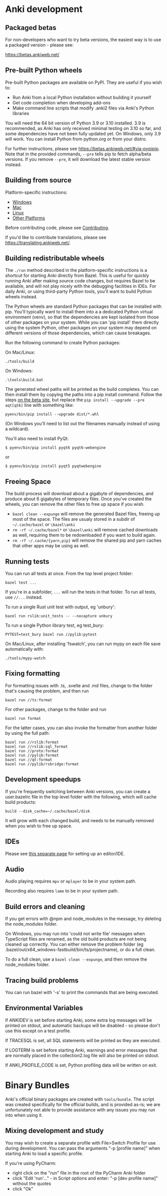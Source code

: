 # Anki development

## Packaged betas

For non-developers who want to try beta versions, the easiest way is to use a
packaged version - please see:

https://betas.ankiweb.net/

## Pre-built Python wheels

Pre-built Python packages are available on PyPI. They are useful if you wish to:

-   Run Anki from a local Python installation without building it yourself
-   Get code completion when developing add-ons
-   Make command line scripts that modify .anki2 files via Anki's Python libraries

You will need the 64 bit version of Python 3.9 or 3.10 installed. 3.9 is recommended,
as Anki has only received minimal testing on 3.10 so far, and some dependencies have not
been fully updated yet. On Windows, only 3.9 will work. You can install Python from
python.org or from your distro.

For further instructions, please see https://betas.ankiweb.net/#via-pypipip. Note that
in the provided commands, `--pre` tells pip to fetch alpha/beta versions. If you remove
`--pre`, it will download the latest stable version instead.

## Building from source

Platform-specific instructions:

-   [Windows](./windows.md)
-   [Mac](./mac.md)
-   [Linux](./linux.md)
-   [Other Platforms](./new-platform.md)

Before contributing code, please see [Contributing](./contributing.md).

If you'd like to contribute translations, please see <https://translating.ankiweb.net/>.

## Building redistributable wheels

The `./run` method described in the platform-specific instructions is a shortcut
for starting Anki directly from Bazel. This is useful for quickly running Anki
after making source code changes, but requires Bazel to be available, and will
not play nicely with the debugging facilities in IDEs. For daily Anki, or using
third-party Python tools, you'll want to build Python wheels instead.

The Python wheels are standard Python packages that can be installed with pip.
You'll typically want to install them into a a dedicated Python virtual environment (venv),
so that the dependencies are kept isolated from those of other packages on your system.
While you can 'pip install' them directly using the system Python, other packages on your
system may depend on different versions of those dependencies, which can cause breakages.

Run the following command to create Python packages:

On Mac/Linux:

```
./tools/build
```

On Windows:

```
.\tools\build.bat
```

The generated wheel paths will be printed as the build completes.
You can then install them by copying the paths into a pip install command.
Follow the steps [on the beta site](https://betas.ankiweb.net/#via-pypipip), but replace the
`pip install --upgrade --pre aqt[qt6]` line with something like:

```
pyenv/bin/pip install --upgrade dist/*.whl
```

(On Windows you'll need to list out the filenames manually instead of using a wildcard).

You'll also need to install PyQt:

```
$ pyenv/bin/pip install pyqt6 pyqt6-webengine
```

or

```
$ pyenv/bin/pip install pyqt5 pyqtwebengine
```

## Freeing Space

The build process will download about a gigabyte of dependencies, and produce
about 6 gigabytes of temporary files. Once you've created the wheels, you can
remove the other files to free up space if you wish.

-   `bazel clean --expunge` will remove the generated Bazel files, freeing up
    most of the space. The files are usualy stored in a subdir of
    `~/.cache/bazel` or `\bazel\anki`
-   `rm -rf ~/.cache/bazel*` or `\bazel\anki` will remove cached downloads as
    well, requiring them to be redownloaded if you want to build again.
-   `rm -rf ~/.cache/{yarn,pip}` will remove the shared pip and yarn caches that
    other apps may be using as well.

## Running tests

You can run all tests at once. From the top level project folder:

```
bazel test ...
```

If you're in a subfolder, `...` will run the tests in that folder.
To run all tests, use `//...` instead.

To run a single Rust unit test with output, eg 'unbury':

```
bazel run rslib:unit_tests -- --nocapture unbury
```

To run a single Python library test, eg test_bury:

```
PYTEST=test_bury bazel run //pylib:pytest
```

On Mac/Linux, after installing 'fswatch', you can run mypy on
each file save automatically with:

```
./tools/mypy-watch
```

## Fixing formatting

For formatting issues with .ts, .svelte and .md files, change to the folder
that's causing the problem, and then run

```
bazel run //ts:format
```

For other packages, change to the folder and run

```
bazel run format
```

For the latter cases, you can also invoke the formatter from another folder by using
the full path:

```
bazel run //rslib:format
bazel run //rslib:sql_format
bazel run //proto:format
bazel run //pylib:format
bazel run //qt:format
bazel run //pylib/rsbridge:format
```

## Development speedups

If you're frequently switching between Anki versions, you can create
a user.bazelrc file in the top level folder with the following, which will
cache build products:

```
build --disk_cache=~/.cache/bazel/disk
```

It will grow with each changed build, and needs to be manually removed
when you wish to free up space.

## IDEs

Please see [this separate page](./editing.md) for setting up an editor/IDE.

## Audio

Audio playing requires `mpv` or `mplayer` to be in your system path.

Recording also requires `lame` to be in your system path.

## Build errors and cleaning

If you get errors with @npm and node_modules in the message, try deleting the
node_modules folder.

On Windows, you may run into 'could not write file' messages when TypeScript
files are renamed, as the old build products are not being cleaned up correctly.
You can either remove the problem folder (eg
.bazel/out/x64_windows-fastbuild/bin/ts/projectname), or do a full clean.

To do a full clean, use a `bazel clean --expunge`, and then remove the node_modules
folder.

## Tracing build problems

You can run bazel with '-s' to print the commands that are being executed.

## Environmental Variables

If ANKIDEV is set before starting Anki, some extra log messages will be printed on stdout,
and automatic backups will be disabled - so please don't use this except on a test profile.

If TRACESQL is set, all SQL statements will be printed as they are executed.

If LOGTERM is set before starting Anki, warnings and error messages that are normally placed
in the collection2.log file will also be printed on stdout.

If ANKI_PROFILE_CODE is set, Python profiling data will be written on exit.

# Binary Bundles

Anki's official binary packages are created with `tools/bundle`. The script was created specifically
for the official builds, and is provided as-is; we are unfortunately not able to provide assistance with
any issues you may run into when using it.

## Mixing development and study

You may wish to create a separate profile with File>Switch Profile for use
during development. You can pass the arguments "-p [profile name]" when starting
Anki to load a specific profile.

If you're using PyCharm:

-   right click on the "run" file in the root of the PyCharm Anki folder
-   click "Edit 'run'..." - in Script options and enter:
    "-p [dev profile name]" without the quotes
-   click "Ok"
